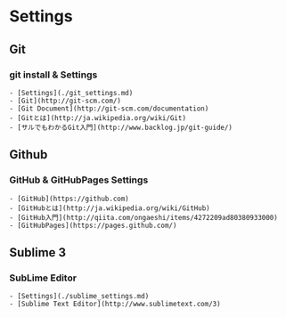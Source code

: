 Settings
==========

## Git 

###  git install & Settings

    - [Settings](./git_settings.md)
    - [Git](http://git-scm.com/)
    - [Git Document](http://git-scm.com/documentation)
    - [Gitとは](http://ja.wikipedia.org/wiki/Git)
    - [サルでもわかるGit入門](http://www.backlog.jp/git-guide/)

## Github
###  GitHub & GitHubPages Settings

    - [GitHub](https://github.com)
    - [GitHubとは](http://ja.wikipedia.org/wiki/GitHub)
    - [GitHub入門](http://qiita.com/ongaeshi/items/4272209ad80380933000)
    - [GitHubPages](https://pages.github.com/)

## Sublime 3
###  SubLime Editor

    - [Settings](./sublime_settings.md)
    - [Sublime Text Editor](http://www.sublimetext.com/3)


